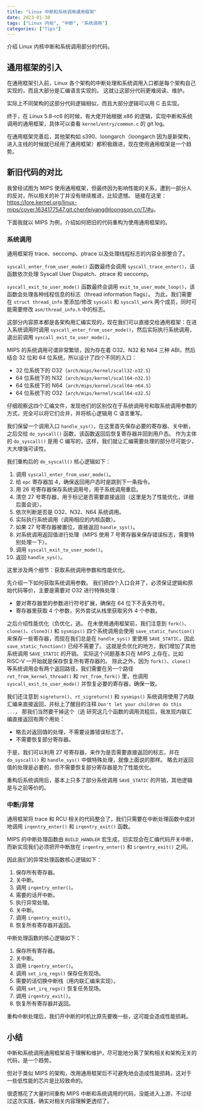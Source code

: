 ```yaml
---
title: "Linux 中断和系统调用通用框架"
date: 2023-01-30
tags: ["Linux 内核", "中断", "系统调用"]
categories: ["Tips"]
---
```


介绍 Linux 内核中断和系统调用部分的代码。

<!--more-->

## 通用框架的引入

在通用框架引入前，Linux 各个架构的中断处理和系统调用入口都是每个架构自己实现的，而且大部分是汇编语言实现的。
这就让这部分代码更难阅读、维护。

实际上不同架构的这部分代码逻辑相似，而且大部分逻辑可以用 C 去实现。

终于，在 Linux 5.8-rc6 的时候，有大佬开始根据 x86 的逻辑，实现中断和系统调用的通用框架，具体可以查看 `kernel/entry/common.c` 的 git log。

在通用框架完善后，其他架构如 s390、loongarch（loongarch 因为是新架构，进入主线的时候就已经用了通用框架）都积极跟进，现在使用通用框架是一个趋势。

## 新旧代码的对比

我曾经试图为 MIPS 使用通用框架，但最终因为影响性能的关系，遭到一部分人的反对，所以相关的补丁并没有继续推进，比较遗憾。
链接在这里：<https://lore.kernel.org/linux-mips/cover.1634177547.git.chenfeiyang@loongson.cn/T/#u>。

下面我就以 MIPS 为例，介绍如何把旧的代码重构为使用通用框架的。

### 系统调用

通用框架将 trace、seccomp、ptrace 以及处理线程标志的内容全部整合了。

`syscall_enter_from_user_mode()` 函数最终会调用 `syscall_trace_enter()`，该函数依次处理 Syscall User Dispatch、ptrace 和 seccomp。

`syscall_exit_to_user_mode()` 函数最终会调用 `exit_to_user_mode_loop()`，该函数会处理各种线程信息的标志（thread information flags）。
为此，我们需要在 `struct thread_info` 里添加/修改 `syscall` 和 `syscall_work` 两个成员，同时可能需要修改 `asm/thread_info.h` 中的标志。

这部分内容原本都是各架构用汇编实现的，现在我们可以直接交给通用框架：在进入系统调用时调用 `syscall_enter_from_user_mode()`，然后实际执行系统调用，退出前调用 `syscall_exit_to_user_mode()`。

MIPS 的系统调用可谓非常繁琐，因为存在着 O32、N32 和 N64 三种 ABI，然后结合 32 位和 64 位系统，所以设计了四个不同的入口：

- 32 位系统下的 O32（`arch/mips/kernel/scall32-o32.S`）
- 64 位系统下的 N32（`arch/mips/kernel/scall64-n32.S`）
- 64 位系统下的 N64（`arch/mips/kernel/scall64-n64.S`）
- 64 位系统下的 O32（`arch/mips/kernel/scall64-o32.S`）

仔细观察这四个汇编文件，发现他们的区别仅在于系统调用号和取系统调用参数的方式，完全可以将它们合并，并将核心逻辑用 C 语言重写。

我们保留一个调用入口 `handle_sys()`，在这里首先保存必要的寄存器、关中断，之后交给 `do_syscall()` 函数，该函数返回后恢复寄存器并回到用户态。
作为主体的 `do_syscall()` 是用 C 编写的，这样，我们就让汇编需要处理的部分尽可能少，大大增强可读性。

我们重构后的 `do_syscall()` 核心逻辑如下：

1. 调用 `syscall_enter_from_user_mode()`。
2. 给 `epc` 寄存器加 4，确保返回用户态时是跳到下一条指令。
3. 用 26 号寄存器保存系统调用号，用于系统调用重启。
4. 清空 27 号寄存器，用于标记是否需要直接返回（这里是为了性能优化，详细后面会说）。
5. 依次判断是否是 O32、N32、N64 系统调用。
6. 实际执行系统调用（调用相应的内核函数）。
7. 如果 27 号寄存器被置位，直接返回 `handle_sys()`。
8. 对系统调用返回值进行处理（MIPS 使用 7 号寄存器来保存错误标志，需要特别处理一下）。
9. 调用 `syscall_exit_to_user_mode()`。
10. 返回 `handle_sys()`。

这里涉及两个细节：获取系统调用参数和性能优化。

先介绍一下如何获取系统调用参数。
我们把四个入口合并了，必须保证逻辑和原始代码等价，主要是需要对 O32 进行特殊处理：

- 要对寄存器里的参数进行符号扩展，确保在 64 位下不丢失符号。
- 寄存器里获取 4 个参数，另外尝试从栈里获取另外 4 个参数。

之后介绍性能优化（负优化，逃。
在未使用通用框架前，我们注意到 `fork()`、`clone()`、`clone3()` 和 `sysmips()` 四个系统调用会使用 `save_static_function()` 来保存一些寄存器，而现在我们总是在 `handle_sys()` 里使用 `SAVE_STATIC`，因此 `save_static_function()` 已经不需要了。
这就是负优化的地方，我们增加了其他系统调用 `SAVE_STATIC` 的开销。
实际这个问题基本只在 MIPS 上存在，比如 RISC-V 一开始就是保存恢复所有寄存器的。
除此之外，因为 `fork()`、`clone()` 等系统调用会有两个返回路径，我们需要在另一个路径 `ret_from_kernel_thread()` 和 `ret_from_fork()` 里，也调用 `syscall_exit_to_user_mode()` 并恢复必要的寄存器，确保一致。

我们还注意到 `sigreturn()`、`rt_sigreturn()` 和 `sysmips()` 系统调用使用了内联汇编来直接返回，并标上了醒目的注释 `Don't let your children do this ...`， 那我们当然要干掉这个（逃
研究这几个函数的调用流程后，我发现内联汇编直接返回有两个用处：

- 略去对返回值的处理，不需要设置错误标志了。
- 不需要恢复部分寄存器。

于是，我们可以利用 27 号寄存器，来作为是否需要直接返回的标志，并在 `do_syscall()` 和 `handle_sys()` 中做特殊处理，就像上面说的那样。
略去对返回值的处理是必要的，但不需要恢复部分寄存器是为了性能优化。

重构后系统调用后，基本上只多了部分系统调用 `SAVE_STATIC` 的开销，其他逻辑是与之前等价的。

### 中断/异常

通用框架将 trace 和 RCU 相关的代码整合了，我们只需要在中断处理函数中成对地调用 `irqentry_enter()` 和 `irqentry_exit()` 函数。

MIPS 的中断处理函数由 `BUILD_HANDLER` 宏生成，旧实现会在汇编代码开关中断，而新实现我们必须把开中断放在 `irqentry_enter()` 和 `irqentry_exit()` 之间。

因此我们的异常处理函数核心逻辑如下：

1. 保存所有寄存器。
2. 关中断。
3. 调用 `irqentry_enter()`。
4. 需要的话开中断。
5. 执行异常处理。
6. 关中断。
7. 调用 `irqentry_exit()`。
8. 恢复所有寄存器并返回。

中断处理函数的核心逻辑如下：

1. 保存所有寄存器。
2. 关中断。
3. 调用 `irqentry_enter()`。
4. 调用 `set_irq_regs()` 保存任务现场。
5. 需要的话切换中断栈（用内联汇编来实现）。
6. 调用 `set_irq_regs()` 恢复任务现场。
7. 调用 `irqentry_exit()`。
8. 恢复所有寄存器并返回。

重构中断处理后，我们开中断的时机比原先要晚一些，这可能会造成性能损耗。

## 小结

中断和系统调用通用框架易于理解和维护，尽可能地分离了架构相关和架构无关的代码，是一个趋势。

但对于类似 MIPS 的架构，改用通用框架后不可避免地会造成性能损耗，这对于一些低性能的芯片是比较致命的。

很遗憾花了大量时间重构 MIPS 中断和系统调用的代码，没能进入上游，不过经过这次实践，确实对相关内容理解更透彻了。
